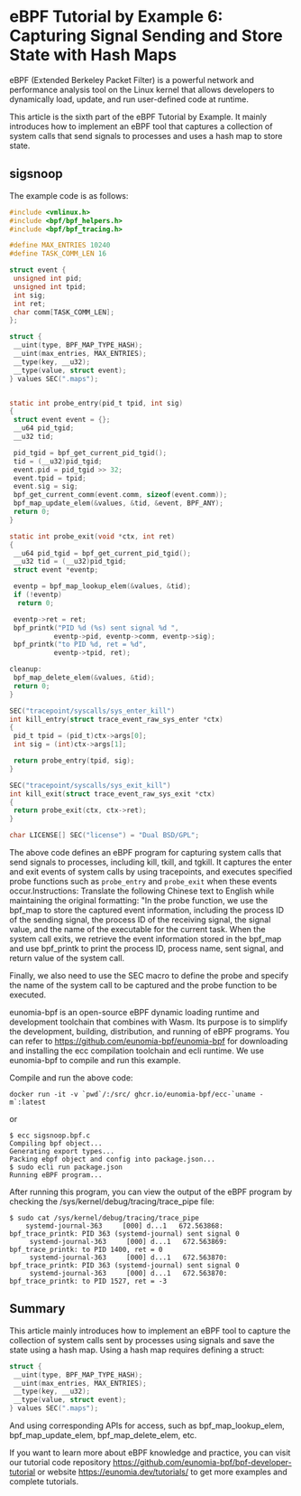 # eBPF Tutorial by Example 6: Capturing Signal Sending and Store State with Hash Maps

eBPF (Extended Berkeley Packet Filter) is a powerful network and performance analysis tool on the Linux kernel that allows developers to dynamically load, update, and run user-defined code at runtime.

This article is the sixth part of the eBPF Tutorial by Example. It mainly introduces how to implement an eBPF tool that captures a collection of system calls that send signals to processes and uses a hash map to store state.

## sigsnoop

The example code is as follows:

```c
#include <vmlinux.h>
#include <bpf/bpf_helpers.h>
#include <bpf/bpf_tracing.h>

#define MAX_ENTRIES 10240
#define TASK_COMM_LEN 16

struct event {
 unsigned int pid;
 unsigned int tpid;
 int sig;
 int ret;
 char comm[TASK_COMM_LEN];
};

struct {
 __uint(type, BPF_MAP_TYPE_HASH);
 __uint(max_entries, MAX_ENTRIES);
 __type(key, __u32);
 __type(value, struct event);
} values SEC(".maps");


static int probe_entry(pid_t tpid, int sig)
{
 struct event event = {};
 __u64 pid_tgid;
 __u32 tid;

 pid_tgid = bpf_get_current_pid_tgid();
 tid = (__u32)pid_tgid;
 event.pid = pid_tgid >> 32;
 event.tpid = tpid;
 event.sig = sig;
 bpf_get_current_comm(event.comm, sizeof(event.comm));
 bpf_map_update_elem(&values, &tid, &event, BPF_ANY);
 return 0;
}

static int probe_exit(void *ctx, int ret)
{
 __u64 pid_tgid = bpf_get_current_pid_tgid();
 __u32 tid = (__u32)pid_tgid;
 struct event *eventp;

 eventp = bpf_map_lookup_elem(&values, &tid);
 if (!eventp)
  return 0;

 eventp->ret = ret;
 bpf_printk("PID %d (%s) sent signal %d ",
           eventp->pid, eventp->comm, eventp->sig);
 bpf_printk("to PID %d, ret = %d",
           eventp->tpid, ret);

cleanup:
 bpf_map_delete_elem(&values, &tid);
 return 0;
}

SEC("tracepoint/syscalls/sys_enter_kill")
int kill_entry(struct trace_event_raw_sys_enter *ctx)
{
 pid_t tpid = (pid_t)ctx->args[0];
 int sig = (int)ctx->args[1];

 return probe_entry(tpid, sig);
}

SEC("tracepoint/syscalls/sys_exit_kill")
int kill_exit(struct trace_event_raw_sys_exit *ctx)
{
 return probe_exit(ctx, ctx->ret);
}

char LICENSE[] SEC("license") = "Dual BSD/GPL";
```

The above code defines an eBPF program for capturing system calls that send signals to processes, including kill, tkill, and tgkill. It captures the enter and exit events of system calls by using tracepoints, and executes specified probe functions such as `probe_entry` and `probe_exit` when these events occur.Instructions: Translate the following Chinese text to English 
while maintaining the original formatting: "In the probe function, we use the bpf_map to store the captured event information, including the process ID of the sending signal, the process ID of the receiving signal, the signal value, and the name of the executable for the current task. When the system call exits, we retrieve the event information stored in the bpf_map and use bpf_printk to print the process ID, process name, sent signal, and return value of the system call.

Finally, we also need to use the SEC macro to define the probe and specify the name of the system call to be captured and the probe function to be executed.

eunomia-bpf is an open-source eBPF dynamic loading runtime and development toolchain that combines with Wasm. Its purpose is to simplify the development, building, distribution, and running of eBPF programs. You can refer to <https://github.com/eunomia-bpf/eunomia-bpf> for downloading and installing the ecc compilation toolchain and ecli runtime. We use eunomia-bpf to compile and run this example.

Compile and run the above code:

```shell
docker run -it -v `pwd`/:/src/ ghcr.io/eunomia-bpf/ecc-`uname -m`:latest
```

or

```console
$ ecc sigsnoop.bpf.c
Compiling bpf object...
Generating export types...
Packing ebpf object and config into package.json...
$ sudo ecli run package.json
Running eBPF program...
```

After running this program, you can view the output of the eBPF program by checking the /sys/kernel/debug/tracing/trace_pipe file:

```console
$ sudo cat /sys/kernel/debug/tracing/trace_pipe
    systemd-journal-363     [000] d...1   672.563868: bpf_trace_printk: PID 363 (systemd-journal) sent signal 0
     systemd-journal-363     [000] d...1   672.563869: bpf_trace_printk: to PID 1400, ret = 0
     systemd-journal-363     [000] d...1   672.563870: bpf_trace_printk: PID 363 (systemd-journal) sent signal 0
     systemd-journal-363     [000] d...1   672.563870: bpf_trace_printk: to PID 1527, ret = -3
```

## Summary

This article mainly introduces how to implement an eBPF tool to capture the collection of system calls sent by processes using signals and save the state using a hash map. Using a hash map requires defining a struct:

```c
struct {
 __uint(type, BPF_MAP_TYPE_HASH);
 __uint(max_entries, MAX_ENTRIES);
 __type(key, __u32);
 __type(value, struct event);
} values SEC(".maps");
```

And using corresponding APIs for access, such as bpf_map_lookup_elem, bpf_map_update_elem, bpf_map_delete_elem, etc.

If you want to learn more about eBPF knowledge and practice, you can visit our tutorial code repository <https://github.com/eunomia-bpf/bpf-developer-tutorial> or website <https://eunomia.dev/tutorials/> to get more examples and complete tutorials.
